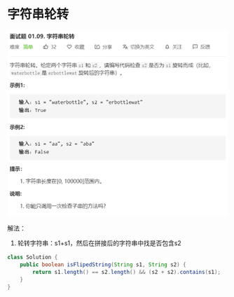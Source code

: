 # 字符串轮转

![image-20200803104308292](images/image-20200803104308292.png)

解法：

1. 轮转字符串：s1+s1，然后在拼接后的字符串中找是否包含s2

```java
class Solution {
    public boolean isFlipedString(String s1, String s2) {
        return s1.length() == s2.length() && (s2 + s2).contains(s1);
    }
}
```

